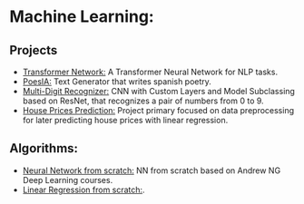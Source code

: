 # Machine Learning:
## Projects
- [Transformer Network:](https://github.com/dsanroman96/Machine-Learning-Projects/blob/main/Transformer_Network.ipynb) A Transformer Neural Network for NLP tasks.
- [PoesIA:](https://github.com/dsanroman96/Machine-Learning-Projects/blob/main/PoesIA.ipynb) Text Generator that writes spanish poetry.
- [Multi-Digit Recognizer:](https://github.com/dsanroman96/Machine-Learning-Projects/blob/main/Multi_Digit_Recoginizer_2_0.ipynb) CNN with Custom Layers and Model Subclassing based on ResNet, that recognizes a pair of numbers from 0 to 9.
- [House Prices Prediction:](https://github.com/dsanroman96/Machine-Learning-Projects/blob/main/House_Price_Prediction_Linear_Regression.ipynb) Project primary focused on data preprocessing for later predicting house prices with linear regression.

## Algorithms:
- [Neural Network from scratch:](https://github.com/dsanroman96/Machine-Learning-Projects/blob/main/Neural_Network_from_scratch.ipynb) NN from scratch based on Andrew NG Deep Learning courses.
- [Linear Regression from scratch:](https://github.com/dsanroman96/Machine-Learning-Projects/blob/main/Linear_Regression.ipynb).

